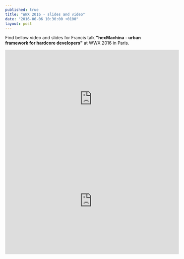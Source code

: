 ```yaml
---
published: true
title: "WWX 2016 - slides and video"
date: "2016-06-06 10:30:00 +0100"
layout: post
---
```

Find bellow video and slides for Francis talk **"hexMachina - urban framework for hardcore developers"** at WWX 2016 in Paris. 

<iframe width="560" height="315" src="https://www.youtube.com/embed/i77iNU5D4mY" frameborder="0" allowfullscreen></iframe>

<iframe src="https://docs.google.com/presentation/d/1qR0zvW5Rv_g3CK3itDiDQim6Ui9PMQcRy4oExqcvmBo/embed?start=false&loop=false&delayms=3000" frameborder="0" width="560" height="344" allowfullscreen="true" mozallowfullscreen="true" webkitallowfullscreen="true"></iframe>